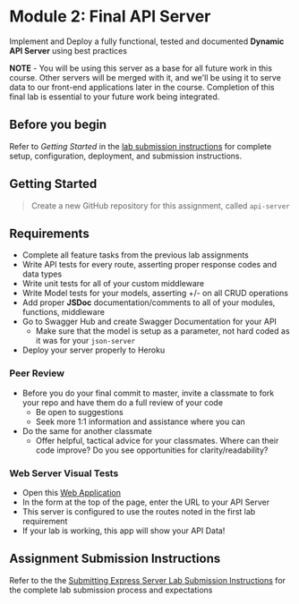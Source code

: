 # Module 2: Final API Server

Implement and Deploy a fully functional, tested and documented **Dynamic API Server** using best practices

**NOTE** - You will be using this server as a base for all future work in this course. Other servers will be merged with it, and we'll be using it to serve data to our front-end applications later in the course. Completion of this final lab is essential to your future work being integrated.

## Before you begin

Refer to *Getting Started*  in the [lab submission instructions](../../../reference/submission-instructions/labs/README.md) for complete setup, configuration, deployment, and submission instructions.

## Getting Started

> Create a new GitHub repository for this assignment, called `api-server`

## Requirements

- Complete all feature tasks from the previous lab assignments
- Write API tests for every route, asserting proper response codes and data types
- Write unit tests for all of your custom middleware
- Write Model tests for your models, asserting +/- on all CRUD operations
- Add proper **JSDoc** documentation/comments to all of your modules, functions, middleware
- Go to Swagger Hub and create Swagger Documentation for your API
  - Make sure that the model is setup as a parameter, not hard coded as it was for your `json-server`
- Deploy your server properly to Heroku

### Peer Review

- Before you do your final commit to master, invite a classmate to fork your repo and have them do a full review of your code
  - Be open to suggestions
  - Seek more 1:1 information and assistance where you can
- Do the same for another classmate
  - Offer helpful, tactical advice for your classmates. Where can their code improve? Do you see opportunities for clarity/readability?

### Web Server Visual Tests

- Open this [Web Application](https://javascript-401.netlify.app/)
- In the form at the top of the page, enter the URL to your API Server
- This server is configured to use the routes noted in the first lab requirement
- If your lab is working, this app will show your API Data!

## Assignment Submission Instructions

Refer to the the [Submitting Express Server Lab Submission Instructions](../../../reference/submission-instructions/labs/express-servers.md) for the complete lab submission process and expectations
